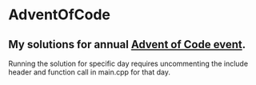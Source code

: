 # AdventOfCode
## My solutions for annual [Advent of Code event](https://adventofcode.com/).
Running the solution for specific day requires uncommenting the include header and function call in main.cpp for that day.
